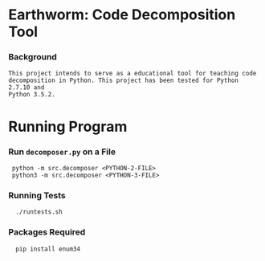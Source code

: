 # Earthworm: Code Decomposition Tool

### Background

    This project intends to serve as a educational tool for teaching code
    decomposition in Python. This project has been tested for Python 2.7.10 and
    Python 3.5.2.


# Running Program
### Run `decomposer.py` on a File

     python -m src.decomposer <PYTHON-2-FILE>
     python3 -m src.decomposer <PYTHON-3-FILE>

### Running Tests

      ./runtests.sh

### Packages Required

      pip install enum34